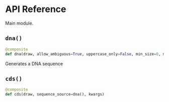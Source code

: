 # API Reference
Main module.

## `dna()`

```python
@composite
def dna(draw, allow_ambiguous=True, uppercase_only=False, min_size=0, max_size=None)
```

Generates a DNA sequence

## `cds()`

```python
@composite
def cds(draw, sequence_source=dna(), kwargs)
```


